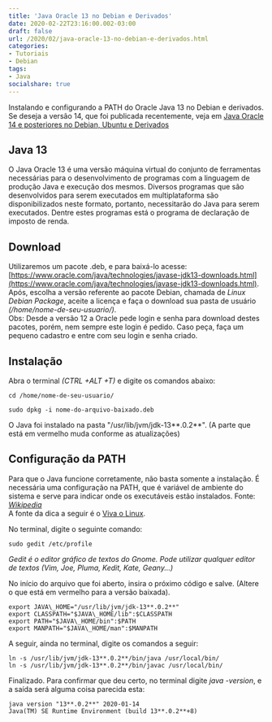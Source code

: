 ```yaml
---
title: 'Java Oracle 13 no Debian e Derivados'
date: 2020-02-22T23:16:00.002-03:00
draft: false
url: /2020/02/java-oracle-13-no-debian-e-derivados.html
categories:
- Tutoriais
- Debian
tags: 
- Java
socialshare: true
---
```

Instalando e configurando a PATH do Oracle Java 13 no Debian e derivados. Se deseja a versão 14, que foi publicada recentemente, veja em [Java Oracle 14 e posteriores no Debian, Ubuntu e Derivados](https://info.wsouza.com.br/2020/03/java-oracle-14-e-posteriores-no-debian-ubuntu-e-derivados.html)


<!--more-->

## Java 13

  
O Java Oracle 13 é uma versão máquina virtual do conjunto de ferramentas necessárias para o desenvolvimento de programas com a linguagem de produção Java e execução dos mesmos. Diversos programas que são desenvolvidos para serem executados em multiplataforma são disponibilizados neste formato, portanto, necessitarão do Java para serem executados. Dentre estes programas está o programa de declaração de imposto de renda.  
  

## Download

  
Utilizaremos um pacote .deb, e para baixá-lo acesse: [https://www.oracle.com/java/technologies/javase-jdk13-downloads.html](https://www.oracle.com/java/technologies/javase-jdk13-downloads.html). Após, escolha a versão referente ao pacote Debian, chamada de _Linux Debian Package_, aceite a licença e faça o download sua pasta de usuário _(/home/nome-de-seu-usuario/)_.  
Obs: Desde a versão 12 a Oracle pede login e senha para download destes pacotes, porém, nem sempre este login é pedido. Caso peça, faça um pequeno cadastro e entre com seu login e senha criado.  
  

## Instalação

  
Abra o terminal _(CTRL +ALT +T)_ e digite os comandos abaixo:  
  

`cd /home/nome-de-seu-usuario/`

  

`sudo dpkg -i nome-do-arquivo-baixado.deb`

  
O Java foi instalado na pasta "/usr/lib/jvm/jdk-13**.0.2**". (A parte que está em vermelho muda conforme as atualizações)  
  

## Configuração da PATH

  
Para que o Java funcione corretamente, não basta somente a instalação. É necessária uma configuração na PATH, que é variável de ambiente do sistema e serve para indicar onde os executáveis estão instalados. Fonte: [_Wikipedia_](https://en.wikipedia.org/wiki/PATH_(variable))  
A fonte da dica a seguir é o [Viva o Linux](https://www.vivaolinux.com.br/dica/Instalacao-e-configuracao-do-Java-e-do-PATH).  
  
No terminal, digite o seguinte comando:  
  

`sudo gedit /etc/profile`

_Gedit é o editor gráfico de textos do Gnome. Pode utilizar qualquer editor de textos (Vim, Joe, Pluma, Kedit, Kate, Geany...)_  
  
No início do arquivo que foi aberto, insira o próximo código e salve. (Altere o que está em vermelho para a versão baixada).  
  
~~~
export JAVA\_HOME="/usr/lib/jvm/jdk-13**.0.2**"  
export CLASSPATH="$JAVA\_HOME/lib":$CLASSPATH  
export PATH="$JAVA\_HOME/bin":$PATH  
export MANPATH="$JAVA\_HOME/man":$MANPATH
~~~
  
A seguir, ainda no terminal, digite os comandos a seguir:  
  

`ln -s /usr/lib/jvm/jdk-13**.0.2**/bin/java /usr/local/bin/`  
`ln -s /usr/lib/jvm/jdk-13**.0.2**/bin/javac /usr/local/bin/`

  
Finalizado. Para confirmar que deu certo, no terminal digite _java -version_, e a saída será alguma coisa parecida esta:  
  
~~~
java version "13**.0.2**" 2020-01-14  
Java(TM) SE Runtime Environment (build 13**.0.2**+8)
~~~
